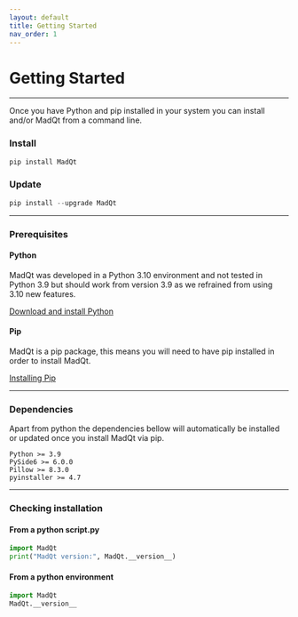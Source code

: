 ```yaml
---
layout: default
title: Getting Started
nav_order: 1
---
```


# Getting Started

***

Once you have Python and pip installed in your system you can
install and/or MadQt from a command line.

### Install
```python
pip install MadQt
```

### Update
```python
pip install --upgrade MadQt
```

***

### Prerequisites

#### Python
MadQt was developed in a Python 3.10 environment
and not tested in Python 3.9 but should work
from version 3.9 as we refrained from using 3.10 new features.

[Download and install Python](https://www.python.org/downloads/)

#### Pip
MadQt is a pip package, this means you will need to have pip installed
in order to install MadQt.

[Installing Pip](https://pip.pypa.io/en/stable/installation/)

***

### Dependencies
Apart from python the dependencies bellow will automatically be
installed or updated once you install MadQt via pip.

```
Python >= 3.9
PySide6 >= 6.0.0
Pillow >= 8.3.0
pyinstaller >= 4.7
```

***

### Checking installation

#### From a python script.py
```python
import MadQt
print("MadQt version:", MadQt.__version__)
```

#### From a python environment
```python
import MadQt
MadQt.__version__
```
